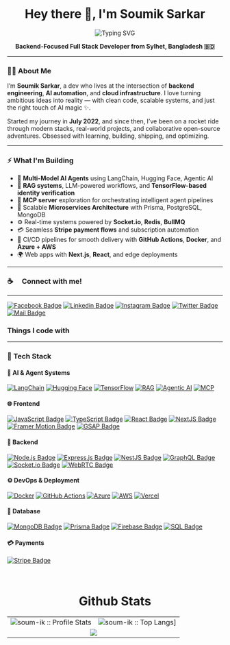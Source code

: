 <h1 align="center">Hey there 👋, I'm Soumik Sarkar</h1>

<p align="center">
  <img src="https://readme-typing-svg.demolab.com?font=Fira+Code&weight=600&size=22&pause=1000&color=58A6FF&center=true&vCenter=true&width=840&height=30&lines=Backend+Wizard+%7C+AI+Builder+%7C+Optimizer" alt="Typing SVG" />
</p>

<p align="center">
  <strong>Backend-Focused Full Stack Developer from Sylhet, Bangladesh 🇧🇩</strong>
</p>

---

### 👨‍💻 About Me

I’m **Soumik Sarkar**, a dev who lives at the intersection of **backend engineering**, **AI automation**, and **cloud infrastructure**. I love turning ambitious ideas into reality — with clean code, scalable systems, and just the right touch of AI magic ✨.

Started my journey in **July 2022**, and since then, I’ve been on a rocket ride through modern stacks, real-world projects, and collaborative open-source adventures. Obsessed with learning, building, shipping, and optimizing.

---

### ⚡ What I'm Building

- 🤖 **Multi-Model AI Agents** using LangChain, Hugging Face, Agentic AI  
- 🧠 **RAG systems**, LLM-powered workflows, and **TensorFlow-based identity verification**  
- 🔁 **MCP server** exploration for orchestrating intelligent agent pipelines  
- 🔧 Scalable **Microservices Architecture** with Prisma, PostgreSQL, MongoDB  
- ⚙️ Real-time systems powered by **Socket.io**, **Redis**, **BullMQ**  
- 💳 Seamless **Stripe payment flows** and subscription automation  
- 🚀 CI/CD pipelines for smooth delivery with **GitHub Actions**, **Docker**, and **Azure + AWS**  
- 🌍 Web apps with **Next.js**, **React**, and edge deployments

---
### :coffee: &emsp;Connect with me!
<hr/>

[![Facebook Badge](https://img.shields.io/badge/Facebook-1877F2?style=for-the-badge&logo=facebook&logoColor=white)](https://www.facebook.com/soumik.sarkar.16547)
[![Linkedin Badge](https://img.shields.io/badge/LinkedIn-0077B5?style=for-the-badge&logo=linkedin&logoColor=white)](https://www.linkedin.com/in/soumik-sarkar-a3b438290/) [![Instagram Badge](https://img.shields.io/badge/Instagram-E4405F?style=for-the-badge&logo=instagram&logoColor=white)](https://www.instagram.com/soumik.sarkar.16547/)
[![Twitter Badge](https://img.shields.io/badge/Twitter-1DA1F2?style=for-the-badge&logo=twitter&logoColor=white)](https://twitter.com/SOUMIK565218818)
[![Mail Badge](https://img.shields.io/badge/Gmail-D14836?style=for-the-badge&logo=gmail&logoColor=white)](mailto:sarkarsoumik215@gmail.com)

### Things I code with
<hr/>

### 🧠 Tech Stack

#### 🤖 AI & Agent Systems
[![LangChain](https://img.shields.io/badge/LangChain-4B0082?style=for-the-badge&logo=OpenAI&logoColor=white)](https://github.com/soum-ik)
[![Hugging Face](https://img.shields.io/badge/Hugging_Face-FCC624?style=for-the-badge&logo=huggingface&logoColor=black)](https://github.com/soum-ik)
[![TensorFlow](https://img.shields.io/badge/TensorFlow-FF6F00?style=for-the-badge&logo=tensorflow&logoColor=white)](https://github.com/soum-ik)
[![RAG](https://img.shields.io/badge/RAG-Retrieval_Enhanced_AI-003366?style=for-the-badge&logo=googlescholar&logoColor=white)](https://github.com/soum-ik)
[![Agentic AI](https://img.shields.io/badge/Agentic_AI-Multi_Model-800080?style=for-the-badge&logo=semanticweb&logoColor=white)](https://github.com/soum-ik)
[![MCP](https://img.shields.io/badge/MCP_Server-Agent_Framework-2E8B57?style=for-the-badge&logo=protocols.io&logoColor=white)](https://github.com/soum-ik)

#### 🌐 Frontend
[![JavaScript Badge](https://img.shields.io/badge/JavaScript-F7DF1E?style=for-the-badge&logo=javascript&logoColor=black)](https://github.com/soum-ik)
[![TypeScript Badge](https://img.shields.io/badge/TypeScript-0078D6?style=for-the-badge&logo=typescript&logoColor=white)](https://github.com/soum-ik)
[![React Badge](https://img.shields.io/badge/React-20232A?style=for-the-badge&logo=react&logoColor=61DAFB)](https://github.com/soum-ik)
[![NextJS Badge](https://img.shields.io/badge/NextJS-000?style=for-the-badge&logo=next.js&logoColor=61DAFB)](https://github.com/soum-ik)
[![Framer Motion Badge](https://img.shields.io/badge/Framer_Motion-EF008F?style=for-the-badge&logo=framer&logoColor=white)](https://github.com/soum-ik)
[![GSAP Badge](https://img.shields.io/badge/GSAP-88CE02?style=for-the-badge&logo=greensock&logoColor=white)](https://github.com/soum-ik)

#### 🧠 Backend
[![Node.js Badge](https://img.shields.io/badge/Node.js-43853D?style=for-the-badge&logo=node.js&logoColor=white)](https://github.com/soum-ik)
[![Express.js Badge](https://img.shields.io/badge/Express.js-404D59?style=for-the-badge&logo=express&logoColor=white)](https://github.com/soum-ik)
[![NestJS Badge](https://img.shields.io/badge/NestJS-E0234E?style=for-the-badge&logo=nestjs&logoColor=white)](https://github.com/soum-ik)
[![GraphQL Badge](https://img.shields.io/badge/GraphQL-E10098?style=for-the-badge&logo=graphql&logoColor=white)](https://github.com/soum-ik)
[![Socket.io Badge](https://img.shields.io/badge/Socket.io-010101?style=for-the-badge&logo=socket.io&logoColor=white)](https://github.com/soum-ik)
[![WebRTC Badge](https://img.shields.io/badge/WebRTC-333333?style=for-the-badge&logo=webrtc&logoColor=white)](https://github.com/soum-ik)

#### ⚙️ DevOps & Deployment
[![Docker](https://img.shields.io/badge/Docker-2496ED?style=for-the-badge&logo=docker&logoColor=white)](https://github.com/soum-ik)
[![GitHub Actions](https://img.shields.io/badge/GitHub_Actions-2088FF?style=for-the-badge&logo=githubactions&logoColor=white)](https://github.com/soum-ik)
[![Azure](https://img.shields.io/badge/Azure-0089D6?style=for-the-badge&logo=microsoftazure&logoColor=white)](https://github.com/soum-ik)
[![AWS](https://img.shields.io/badge/AWS-FF9900?style=for-the-badge&logo=amazonaws&logoColor=black)](https://github.com/soum-ik)
[![Vercel](https://img.shields.io/badge/Vercel-000?style=for-the-badge&logo=vercel&logoColor=white)](https://github.com/soum-ik)

#### 💾 Database
[![MongoDB Badge](https://img.shields.io/badge/MongoDB-4EA94B?style=for-the-badge&logo=mongodb&logoColor=white)](https://github.com/soum-ik)
[![Prisma Badge](https://img.shields.io/badge/Prisma-2D3748?style=for-the-badge&logo=prisma&logoColor=white)](https://github.com/soum-ik)
[![Firebase Badge](https://img.shields.io/badge/Firebase-FFCA28?style=for-the-badge&logo=firebase&logoColor=black)](https://github.com/soum-ik)
[![SQL Badge](https://img.shields.io/badge/SQL-4479A1?style=for-the-badge&logo=mysql&logoColor=white)](https://github.com/soum-ik)

#### 💳 Payments
[![Stripe Badge](https://img.shields.io/badge/Stripe-008CDD?style=for-the-badge&logo=stripe&logoColor=white)](https://github.com/soum-ik)


<br/>

<p align="center">
<table align="center">
  <h1 align="center">Github Stats</h1>
  <tr>
    <td colspan="1"><img alt="soum-ik :: Profile Stats"
        src="https://github-readme-stats.vercel.app/api?username=soum-ik&theme=blue-green&amp;show_icons=true&amp;count_private=true&amp;hide_border=true" />
    </td>
    <td colspan="2"><img alt="soum-ik :: Top Langs]"
        src="https://github-readme-stats.vercel.app/api/top-langs/?username=soum-ik&langs_count=14&theme=blue-green&layout=compact&hide=html">
    </td>
  </tr>
  <tr>
    <td colspan="3" align="center"><img align="center"
        src="https://github-readme-streak-stats.herokuapp.com?user=soum-ik&theme=blue-green&hide_border=true">
    </td>
  </tr>
</table>
</p>
